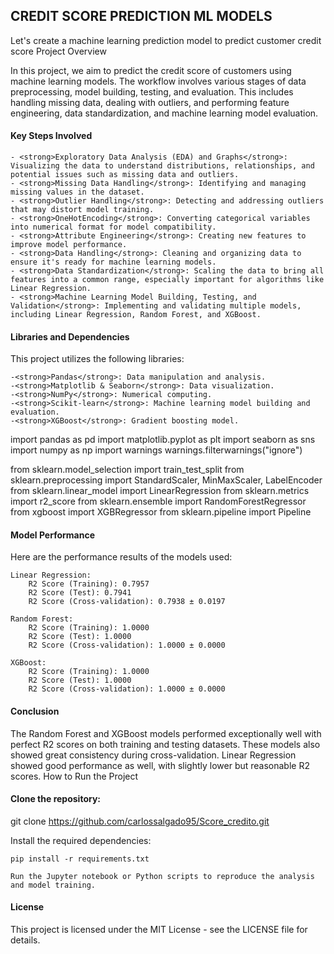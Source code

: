## CREDIT SCORE PREDICTION ML MODELS


Let's create a machine learning prediction model to predict customer credit score
Project Overview

In this project, we aim to predict the credit score of customers using machine learning models. The workflow involves various stages of data preprocessing, model building, testing, and evaluation. This includes handling missing data, dealing with outliers, and performing feature engineering, data standardization, and machine learning model evaluation.
#### Key Steps Involved

    - <strong>Exploratory Data Analysis (EDA) and Graphs</strong>: Visualizing the data to understand distributions, relationships, and potential issues such as missing data and outliers.
    - <strong>Missing Data Handling</strong>: Identifying and managing missing values in the dataset.
    - <strong>Outlier Handling</strong>: Detecting and addressing outliers that may distort model training.
    - <strong>OneHotEncoding</strong>: Converting categorical variables into numerical format for model compatibility.
    - <strong>Attribute Engineering</strong>: Creating new features to improve model performance.
    - <strong>Data Handling</strong>: Cleaning and organizing data to ensure it's ready for machine learning models.
    - <strong>Data Standardization</strong>: Scaling the data to bring all features into a common range, especially important for algorithms like Linear Regression.
    - <strong>Machine Learning Model Building, Testing, and Validation</strong>: Implementing and validating multiple models, including Linear Regression, Random Forest, and XGBoost.

#### Libraries and Dependencies

This project utilizes the following libraries:

    -<strong>Pandas</strong>: Data manipulation and analysis.
    -<strong>Matplotlib & Seaborn</strong>: Data visualization.
    -<strong>NumPy</strong>: Numerical computing.
    -<strong>Scikit-learn</strong>: Machine learning model building and evaluation.
    -<strong>XGBoost</strong>: Gradient boosting model.

import pandas as pd
import matplotlib.pyplot as plt
import seaborn as sns
import numpy as np
import warnings
warnings.filterwarnings("ignore")

from sklearn.model_selection import train_test_split
from sklearn.preprocessing import StandardScaler, MinMaxScaler, LabelEncoder
from sklearn.linear_model import LinearRegression
from sklearn.metrics import r2_score
from sklearn.ensemble import RandomForestRegressor
from xgboost import XGBRegressor
from sklearn.pipeline import Pipeline

#### Model Performance

Here are the performance results of the models used:

    Linear Regression:
        R2 Score (Training): 0.7957
        R2 Score (Test): 0.7941
        R2 Score (Cross-validation): 0.7938 ± 0.0197

    Random Forest:
        R2 Score (Training): 1.0000
        R2 Score (Test): 1.0000
        R2 Score (Cross-validation): 1.0000 ± 0.0000

    XGBoost:
        R2 Score (Training): 1.0000
        R2 Score (Test): 1.0000
        R2 Score (Cross-validation): 1.0000 ± 0.0000

#### Conclusion

The Random Forest and XGBoost models performed exceptionally well with perfect R2 scores on both training and testing datasets. These models also showed great consistency during cross-validation. Linear Regression showed good performance as well, with slightly lower but reasonable R2 scores.
How to Run the Project

#### Clone the repository:

git clone https://github.com/carlossalgado95/Score_credito.git

Install the required dependencies:

    pip install -r requirements.txt

    Run the Jupyter notebook or Python scripts to reproduce the analysis and model training.

#### License

This project is licensed under the MIT License - see the LICENSE file for details.
